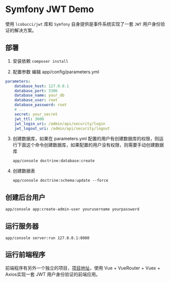 Symfony JWT Demo
==========

使用 `lcobucci/jwt` 库和 `Symfony` 自身提供是事件系统实现了一套 `JWT` 用户身份验证的解决方案。

部署
---
1. 安装依赖
`composer install`

2. 配置参数
编辑 app/config/parameters.yml
```yaml
parameters:
    database_host: 127.0.0.1
    database_port: 3306
    database_name: your_db
    database_user: root
    database_password: root
    # ...
    secret: your_secret
    jwt_ttl: 3600
    jwt_login_uri: /admin/api/security/login
    jwt_logout_uri: /admin/api/security/logout
```

3. 创建数据库，如果在 parameters.yml 配置的用户有创建数据库的权限，则运行下面这个命令创建数据库，如果配置的用户没有权限，则需要手动创建数据库

    `app/console doctrine:database:create`

4. 创建数据表

    `app/console doctrine:schema:update --force`

创建后台用户
---
`app/console app:create-admin-user yourusername yourpassword`

运行服务器
---
`app/console server:run 127.0.0.1:8080`

运行前端程序
---
前端程序有另外一个独立的项目，[项目地址][1]，使用 Vue + VueRouter + Vuex + Axios实现一套 JWT 用户身份验证的前端应用。

[1]: https://github.com/jwma/jwt-frontend-app
